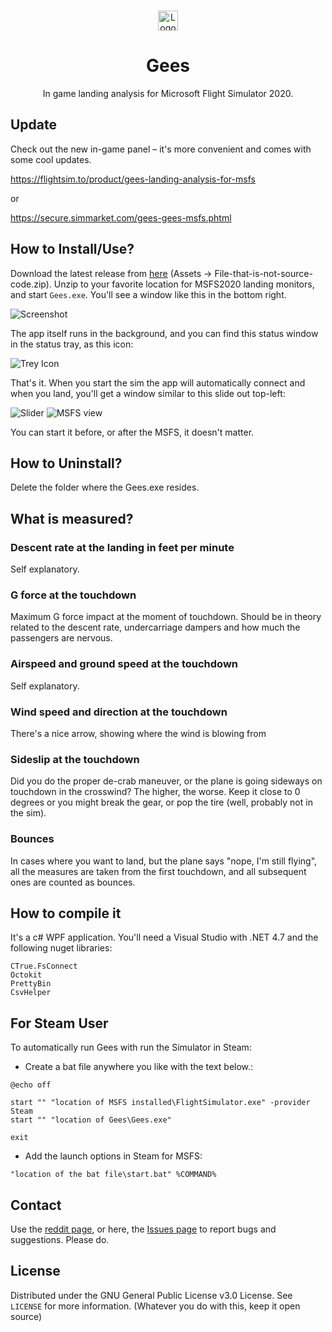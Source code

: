 <!-- PROJECT LOGO -->
<br />
<p align="center">
  <img src="https://github.com/scelts/msfslandingrate/blob/master/Icons/icon.png" alt="Logo" width="32" height="32">

  <h1 align="center">Gees</h1>

  <p align="center">
  In game landing analysis for Microsoft Flight Simulator 2020.
</p>

## Update
Check out the new in-game panel – it's more convenient and comes with some cool updates.

https://flightsim.to/product/gees-landing-analysis-for-msfs

or

https://secure.simmarket.com/gees-gees-msfs.phtml

## How to Install/Use?
Download the latest release from [here](https://github.com/scelts/msfslandingrate/releases) (Assets -> File-that-is-not-source-code.zip). Unzip to your favorite location for MSFS2020 landing monitors, and start ```Gees.exe```. 
You'll see a window like this in the bottom right. 

![Screenshot](img/app_screenshot.png "App screenshot")

The app itself runs in the background, and you can find this status window in the status tray, as this icon:

![Trey Icon](img/tray_icon.png "Trey icon")

That's it. When you start the sim the app will automatically connect and when you land, you'll get a window similar to this slide out top-left:

![Slider](img/slider.png "Slider")
![MSFS view](img/ingame.png "MSFS view")

You can start it before, or after the MSFS, it doesn't matter.

## How to Uninstall?
Delete the folder where the Gees.exe resides.
## What is measured?
### Descent rate at the landing in feet per minute
Self explanatory.
### G force at the touchdown
Maximum G force impact at the moment of touchdown. Should be in theory related to the descent rate, undercarriage dampers and how much the passengers are nervous.
### Airspeed and ground speed at the touchdown
Self explanatory.
### Wind speed and direction at the touchdown
There's a nice arrow, showing where the wind is blowing from
### Sideslip at the touchdown
Did you do the proper de-crab maneuver, or the plane is going sideways on touchdown in the crosswind? The higher, the worse. Keep it close to 0 degrees or you might break the gear, or pop the tire (well, probably not in the sim).
### Bounces
In cases where you want to land, but the plane says "nope, I'm still flying", all the measures are taken from the first touchdown, and all subsequent ones are counted as bounces.
## How to compile it
It's a c# WPF application. You'll need a Visual Studio with .NET 4.7 and the following nuget libraries:
```
CTrue.FsConnect
Octokit
PrettyBin
CsvHelper
```

## For Steam User
To automatically run Gees with run the Simulator in Steam:
- Create a bat file anywhere you like with the text below.:
```
@echo off

start "" "location of MSFS installed\FlightSimulator.exe" -provider Steam
start "" "location of Gees\Gees.exe"

exit
```
- Add the launch options in Steam for MSFS:
```
"location of the bat file\start.bat" %COMMAND%
```
## Contact
Use the [reddit page](https://www.reddit.com/r/MSFS2020LandingRate), or here, the [Issues page](https://github.com/scelts/msfslandingrate/issues) to report bugs and suggestions. Please do.


## License
Distributed under the GNU General Public License v3.0 License. See `LICENSE` for more information. (Whatever you do with this, keep it open source)
